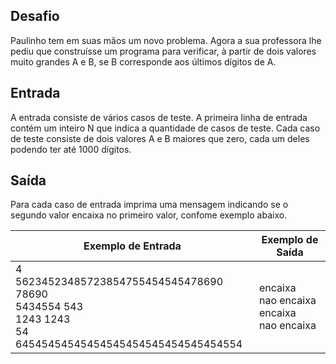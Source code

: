 ## Desafio

Paulinho tem em suas mãos um novo problema.
Agora a sua professora lhe pediu que construísse
um programa para verificar, à partir de dois valores
muito grandes A e B, se B corresponde aos últimos
dígitos de A.

## Entrada

A entrada consiste de vários casos de teste. A primeira
linha de entrada contém um inteiro N que indica a quantidade
de casos de teste. Cada caso de teste consiste de dois
valores A e B maiores que zero, cada um deles podendo
ter até 1000 dígitos.

## Saída

Para cada caso de entrada imprima uma mensagem indicando
se o segundo valor encaixa no primeiro valor, confome exemplo abaixo.
		
 | Exemplo de Entrada | Exemplo de Saída|
| ---|--- |
| 4<br />56234523485723854755454545478690 78690<br />5434554 543<br />1243 1243<br />54 64545454545454545454545454545454554 | encaixa<br />nao encaixa<br />encaixa<br />nao encaixa |

